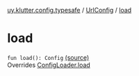 [uy.klutter.config.typesafe](../index.md) / [UrlConfig](index.md) / [load](.)


# load
<code>fun load(): Config</code> [(source)](https://github.com/kohesive/klutter/blob/master/config-typesafe-jdk6/src/main/kotlin/uy/klutter/config/typesafe/ConfigLoading.kt#L144)<br/>Overrides [ConfigLoader.load](../-config-loader/load.md)


